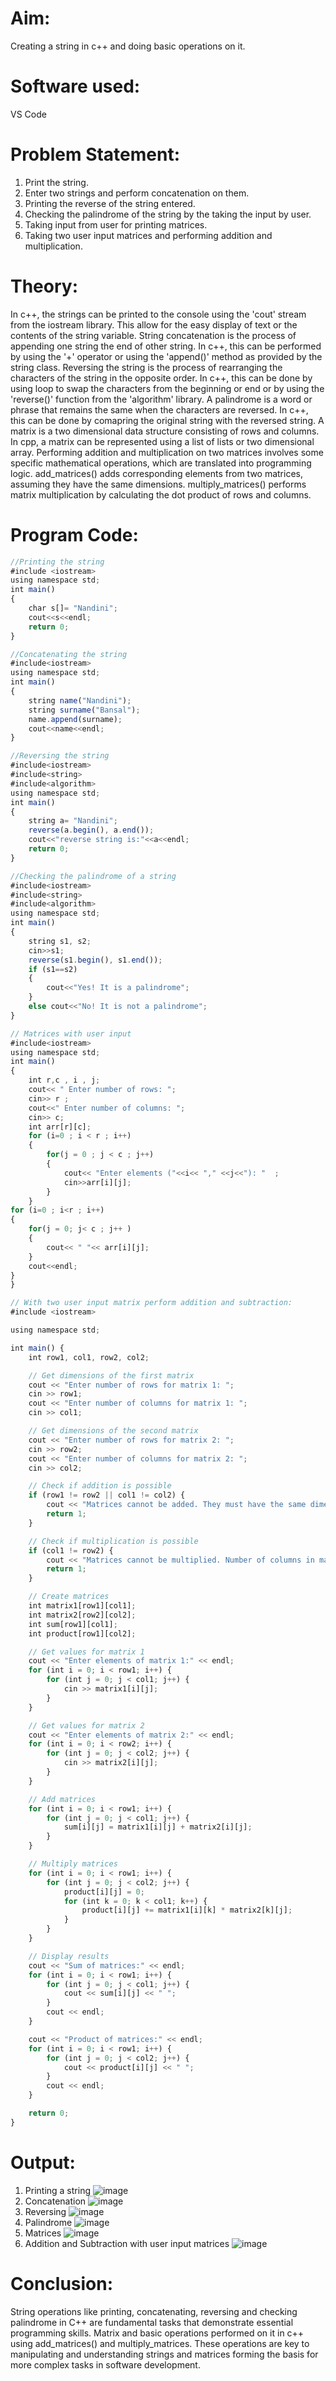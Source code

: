 # Aim:
Creating a string in c++ and doing basic operations on it.

# Software used:
VS Code

# Problem Statement:
1. Print the string.
2. Enter two strings and perform concatenation on them.
3. Printing the reverse of the string entered.
4. Checking the palindrome of the string by the taking the input by user.
5. Taking input from user for printing matrices.
6. Taking two user input matrices and performing addition and multiplication.

# Theory:
In c++, the strings can be printed to the console using the 'cout' stream from the iostream library. This allow for the easy display of text
or the contents of the string variable.
String concatenation is the process of appending one string the end of other string. In c++, this can be performed by using the '+' operator or
using the 'append()' method as provided by the string class.
Reversing the string is the process of rearranging the characters of the string in the opposite order. In c++, this can be done by using
loop to swap the characters from the beginning or end or by using the 'reverse()' function from the 'algorithm' library.
A palindrome is a word or phrase that remains the same when the characters are reversed. In c++, this can be done by comapring the original
string with the reversed string.
A matrix is a two dimensional data structure consisting of rows and columns. In cpp, a matrix can be represented using a list of lists or two dimensional array.
Performing addition and multiplication on two matrices involves some specific mathematical operations, which are translated into programming logic. add_matrices() adds corresponding elements from two matrices, assuming they have the same dimensions. multiply_matrices() performs matrix multiplication by calculating the dot product of rows and columns.

# Program Code:
``` javascript
//Printing the string
#include <iostream>
using namespace std;
int main()
{
    char s[]= "Nandini";
    cout<<s<<endl;
    return 0;
}

//Concatenating the string
#include<iostream>
using namespace std;
int main() 
{
    string name("Nandini");
    string surname("Bansal");
    name.append(surname);
    cout<<name<<endl;
}

//Reversing the string
#include<iostream>
#include<string>
#include<algorithm>
using namespace std;
int main()
{
    string a= "Nandini";
    reverse(a.begin(), a.end());
    cout<<"reverse string is:"<<a<<endl;
    return 0;
}

//Checking the palindrome of a string
#include<iostream>
#include<string>
#include<algorithm>
using namespace std;
int main() 
{
    string s1, s2;
    cin>>s1;
    reverse(s1.begin(), s1.end());
    if (s1==s2) 
    {
        cout<<"Yes! It is a palindrome";
    }
    else cout<<"No! It is not a palindrome";
}

// Matrices with user input
#include<iostream>
using namespace std;
int main()
{
    int r,c , i , j;
    cout<< " Enter number of rows: ";
    cin>> r ;
    cout<<" Enter number of columns: ";
    cin>> c;
    int arr[r][c];
    for (i=0 ; i < r ; i++)
    {
        for(j = 0 ; j < c ; j++)
        {
            cout<< "Enter elements ("<<i<< "," <<j<<"): "  ;
            cin>>arr[i][j];
        }
    }
for (i=0 ; i<r ; i++)
{
    for(j = 0; j< c ; j++ )
    { 
        cout<< " "<< arr[i][j];
    }
    cout<<endl;
}
}

// With two user input matrix perform addition and subtraction:
#include <iostream>

using namespace std;

int main() {
    int row1, col1, row2, col2;

    // Get dimensions of the first matrix
    cout << "Enter number of rows for matrix 1: ";
    cin >> row1;
    cout << "Enter number of columns for matrix 1: ";
    cin >> col1;

    // Get dimensions of the second matrix
    cout << "Enter number of rows for matrix 2: ";
    cin >> row2;
    cout << "Enter number of columns for matrix 2: ";
    cin >> col2;

    // Check if addition is possible
    if (row1 != row2 || col1 != col2) {
        cout << "Matrices cannot be added. They must have the same dimensions." << endl;
        return 1;
    }

    // Check if multiplication is possible
    if (col1 != row2) {
        cout << "Matrices cannot be multiplied. Number of columns in matrix 1 must equal number of rows in matrix 2." << endl;
        return 1;
    }

    // Create matrices
    int matrix1[row1][col1];
    int matrix2[row2][col2];
    int sum[row1][col1];
    int product[row1][col2];

    // Get values for matrix 1
    cout << "Enter elements of matrix 1:" << endl;
    for (int i = 0; i < row1; i++) {
        for (int j = 0; j < col1; j++) {
            cin >> matrix1[i][j];
        }
    }

    // Get values for matrix 2
    cout << "Enter elements of matrix 2:" << endl;
    for (int i = 0; i < row2; i++) {
        for (int j = 0; j < col2; j++) {
            cin >> matrix2[i][j];
        }
    }

    // Add matrices
    for (int i = 0; i < row1; i++) {
        for (int j = 0; j < col1; j++) {
            sum[i][j] = matrix1[i][j] + matrix2[i][j];
        }
    }

    // Multiply matrices
    for (int i = 0; i < row1; i++) {
        for (int j = 0; j < col2; j++) {
            product[i][j] = 0;
            for (int k = 0; k < col1; k++) {
                product[i][j] += matrix1[i][k] * matrix2[k][j];
            }
        }
    }

    // Display results
    cout << "Sum of matrices:" << endl;
    for (int i = 0; i < row1; i++) {
        for (int j = 0; j < col1; j++) {
            cout << sum[i][j] << " ";
        }
        cout << endl;
    }

    cout << "Product of matrices:" << endl;
    for (int i = 0; i < row1; i++) {
        for (int j = 0; j < col2; j++) {
            cout << product[i][j] << " ";
        }
        cout << endl;
    }

    return 0;
}

```

# Output:
1. Printing a string
![image](https://github.com/user-attachments/assets/c7449883-9bc6-4126-8f1e-d8e1b9501b43)
2. Concatenation
![image](https://github.com/user-attachments/assets/4999c665-ebcd-4a0e-a8df-2d0b53a8de7a)
3. Reversing
![image](https://github.com/user-attachments/assets/e4bb279a-f091-4010-be6a-0cf6bac6c902)
4. Palindrome
![image](https://github.com/user-attachments/assets/48c86c43-3bf0-4cf6-bb8a-27ed562d2d62)
5. Matrices 
![image](https://github.com/user-attachments/assets/d3fc6400-8511-4027-bb3f-cc19c1ac1ddd)
6. Addition and Subtraction with user input matrices
![image](https://github.com/user-attachments/assets/55cd1745-9509-4834-b085-34c25c618319)

# Conclusion:
String operations like printing, concatenating, reversing and checking palindrome in C++ are fundamental tasks that demonstrate
essential programming skills. Matrix and basic operations performed on it in c++ using add_matrices() and multiply_matrices.
These operations are key to manipulating and understanding strings and matrices forming the basis for more complex tasks in software
development. 
